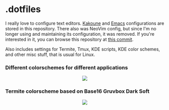 # .dotfiles
I really love to configure text editors.  [Kakoune][1] and [Emacs][2]
configurations are stored in this repository. There also was NeoVim config, but
since I'm no longer using and maintaining its configuration, it was removed. If
you're interested in it, you can browse this repository at [this commit][3].

Also includes settings for Termite, Tmux, KDE scripts, KDE color schemes, and
other misc stuff, that is usual for Linux.

### Different colorschemes for different applications
<p align="center">
    <img src="https://user-images.githubusercontent.com/19470159/38469373-5a671066-3b5c-11e8-8810-488c9e938ed2.png">
</p>

### Termite colorscheme based on Base16 Gruvbox Dark Soft
<p align="center">
    <img src="https://user-images.githubusercontent.com/19470159/38469407-c927caa4-3b5c-11e8-8832-17a02992bf78.png">
</p>

[1]: https://github.com/andreyorst/dotfiles/tree/master/.config/kak
[2]: https://github.com/andreyorst/dotfiles/tree/master/.emacs.d
[3]: https://github.com/andreyorst/dotfiles/tree/58b56c0b7b2ff255b6cebf3ef1300bb632444155/.config/nvim
